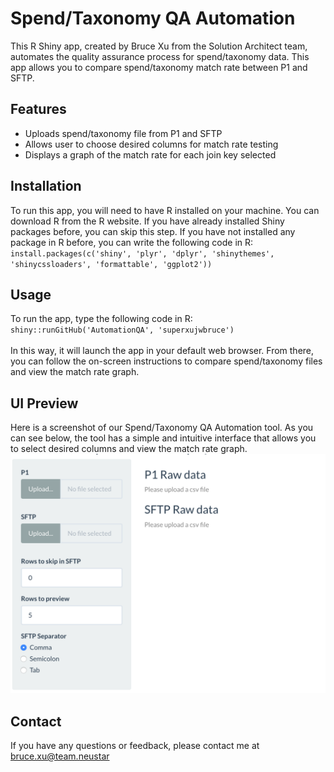 # Spend/Taxonomy QA Automation
This R Shiny app, created by Bruce Xu from the Solution Architect team, automates the quality assurance process for spend/taxonomy data. This app allows you to compare spend/taxonomy match rate between P1 and SFTP. 

## Features
- Uploads spend/taxonomy file from P1 and SFTP
- Allows user to choose desired columns for match rate testing
- Displays a graph of the match rate for each join key selected

## Installation
To run this app, you will need to have R installed on your machine. You can download R from the R website. If you have already installed Shiny packages before, you can skip this step. If you have not installed any package in R before, you can write the following code in R: <br>`install.packages(c('shiny', 'plyr', 'dplyr', 'shinythemes', 'shinycssloaders', 'formattable', 'ggplot2'))`<br>

## Usage
To run the app, type the following code in R: `shiny::runGitHub('AutomationQA', 'superxujwbruce')`<br><br>
In this way, it will launch the app in your default web browser. From there, you can follow the on-screen instructions to compare spend/taxonomy files and view the match rate graph. 

## UI Preview
Here is a screenshot of our Spend/Taxonomy QA Automation tool. As you can see below, the tool has a simple and intuitive interface that allows you to select desired columns and view the match rate graph.
<img src="https://github.com/Superxujwbruce/AutomationQA/blob/main/screenshot.png">

## Contact
If you have any questions or feedback, please contact me at bruce.xu@team.neustar
